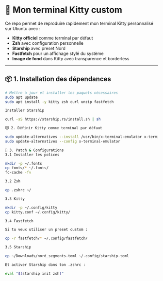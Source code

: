 # 🚀 Mon terminal Kitty custom

Ce repo permet de reproduire rapidement mon terminal Kitty personnalisé sur Ubuntu avec :

- **Kitty officiel** comme terminal par défaut  
- **Zsh** avec configuration personnelle  
- **Starship** avec preset Nord  
- **Fastfetch** pour un affichage stylé du système  
- **Image de fond** dans Kitty avec transparence et borderless  

---

## 📦 1. Installation des dépendances

```bash
# Mettre à jour et installer les paquets nécessaires
sudo apt update
sudo apt install -y kitty zsh curl unzip fastfetch

Installer Starship

curl -sS https://starship.rs/install.sh | sh

🐱 2. Définir Kitty comme terminal par défaut

sudo update-alternatives --install /usr/bin/x-terminal-emulator x-terminal-emulator $(which kitty) 50
sudo update-alternatives --config x-terminal-emulator

🔧 3. Patch & Configurations
3.1 Installer les polices

mkdir -p ~/.fonts
cp fonts/* ~/.fonts/
fc-cache -fv

3.2 Zsh

cp .zshrc ~/

3.3 Kitty

mkdir -p ~/.config/kitty
cp kitty.conf ~/.config/kitty/

3.4 Fastfetch

Si tu veux utiliser un preset custom :

cp -r fastfetch/* ~/.config/fastfetch/

3.5 Starship

cp ~/Downloads/nord_segments.toml ~/.config/starship.toml

Et activer Starship dans ton .zshrc :

eval "$(starship init zsh)"

